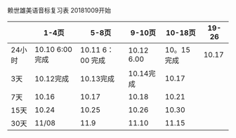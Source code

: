 赖世雄美语音标复习表
20181009开始

|  |1-4页  |5-8页|9-10页|10-18页|19-26|
|--------|--------|--|--|--|-|
|24小时|10.10 6:00 完成| 10.11 6：00 完成|10.12 6.00|10。15 完成|10.17|
|3天|10.12完成| 10.13完成|10.14完成|10.17|
|7天|10.16|10.17|10.18|10.21|
|15天|10.24|10.25|10.26|10.30|
|30天|11/08|11.9|11.10|11.15||
